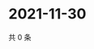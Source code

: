 # 2021-11-30

共 0 条

<!-- BEGIN WEIBO -->
<!-- 最后更新时间 Tue Nov 30 2021 09:49:01 GMT+0800 (China Standard Time) -->

<!-- END WEIBO -->
